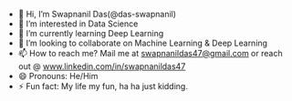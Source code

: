 - 👋 Hi, I’m Swapnanil Das(@das-swapnanil)
- 👀 I’m interested in Data Science
- 🌱 I’m currently learning Deep Learning
- 💞️ I’m looking to collaborate on Machine Learning & Deep Learning
- 📫 How to reach me? Mail me at swapnanildas47@gmail.com or reach out @ www.linkedin.com/in/swapnanildas47
- 😄 Pronouns: He/Him
- ⚡ Fun fact: My life my fun, ha ha just kidding.

<!---
das-swapnanil/das-swapnanil is a ✨ special ✨ repository because its `README.md` (this file) appears on your GitHub profile.
You can click the Preview link to take a look at your changes.
--->
